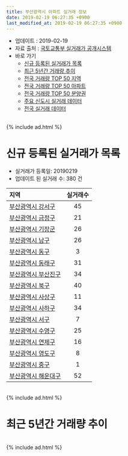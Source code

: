 ```yaml
---
title: 부산광역시 아파트 실거래 정보
date: 2019-02-19 06:27:35 +0900
last_modified_at: 2019-02-19 06:27:35 +0900
---
```


* 업데이트 : 2019-02-19
* 자료 출처 : [국토교통부 실거래가 공개시스템](http://rt.molit.go.kr)
* 바로 가기
    * [신규 등록된 실거래가 목록](#신규-등록된-실거래가-목록)
    * [최근 5년간 거래량 추이](#최근-5년간-거래량-추이)
    * [전국 거래량 TOP 50 지역](https://inasie.github.io/apt-trade-info/최근-3개월-전국에서-가장-거래가-많이-발생한-지역)
    * [전국 거래량 TOP 50 아파트](https://inasie.github.io/apt-trade-info/최근-3개월-전국에서-가장-거래가-많이-발생한-아파트)
    * [전국 거래량 TOP 50 분양권](https://inasie.github.io/apt-trade-info/최근-3개월-전국에서-가장-거래가-많이-발생한-분양권)
    * [주요 신도시 실거래 데이터](https://inasie.github.io/apt-trade-info/주요-신도시)
    * [전국 실거래 데이터](https://inasie.github.io/apt-trade-info/전국)

<br>
{% include ad.html %}
<br>

# 신규 등록된 실거래가 목록
* 실거래가 등록일: 20190219
* 업데이트 된 실거래 수: 380 건


|지역|실거래수|
|:---|:---:|
|[부산광역시 강서구](https://inasie.github.io/apt-trade-info/부산광역시-강서구)|45|
|[부산광역시 금정구](https://inasie.github.io/apt-trade-info/부산광역시-금정구)|21|
|[부산광역시 기장군](https://inasie.github.io/apt-trade-info/부산광역시-기장군)|26|
|[부산광역시 남구](https://inasie.github.io/apt-trade-info/부산광역시-남구)|26|
|[부산광역시 동구](https://inasie.github.io/apt-trade-info/부산광역시-동구)|3|
|[부산광역시 동래구](https://inasie.github.io/apt-trade-info/부산광역시-동래구)|31|
|[부산광역시 부산진구](https://inasie.github.io/apt-trade-info/부산광역시-부산진구)|34|
|[부산광역시 북구](https://inasie.github.io/apt-trade-info/부산광역시-북구)|40|
|[부산광역시 사상구](https://inasie.github.io/apt-trade-info/부산광역시-사상구)|11|
|[부산광역시 사하구](https://inasie.github.io/apt-trade-info/부산광역시-사하구)|34|
|[부산광역시 서구](https://inasie.github.io/apt-trade-info/부산광역시-서구)|7|
|[부산광역시 수영구](https://inasie.github.io/apt-trade-info/부산광역시-수영구)|25|
|[부산광역시 연제구](https://inasie.github.io/apt-trade-info/부산광역시-연제구)|16|
|[부산광역시 영도구](https://inasie.github.io/apt-trade-info/부산광역시-영도구)|8|
|[부산광역시 중구](https://inasie.github.io/apt-trade-info/부산광역시-중구)|1|
|[부산광역시 해운대구](https://inasie.github.io/apt-trade-info/부산광역시-해운대구)|52|


<br>
{% include ad.html %}
<br>

# 최근 5년간 거래량 추이


<div style="width:100%;">
    <canvas id="deal_progress" height="200"></canvas>
</div>

<script>
new Chart(document.getElementById("deal_progress"), {
    type: 'line',
    data: {
        labels: ['201402','201403','201404','201405','201406','201407','201408','201409','201410','201411','201412','201501','201502','201503','201504','201505','201506','201507','201508','201509','201510','201511','201512','201601','201602','201603','201604','201605','201606','201607','201608','201609','201610','201611','201612','201701','201702','201703','201704','201705','201706','201707','201708','201709','201710','201711','201712','201801','201802','201803','201804','201805','201806','201807','201808','201809','201810','201811','201812','201901','201902'],
        datasets: [{
            label: '매매',
            pointRadius: 1,
            data: [4226, 5199, 4211, 3749, 3629, 3876, 4249, 5223, 5540, 4280, 4048, 4750, 3977, 6961, 6176, 5345, 5593, 5465, 4368, 4843, 6257, 4548, 3320, 2765, 3172, 4538, 4593, 4175, 5052, 5244, 5496, 5871, 6931, 4644, 3279, 2481, 3502, 4053, 3707, 3867, 4103, 3333, 2705, 2588, 2404, 2664, 2106, 3337, 2983, 3802, 2320, 2536, 2321, 2030, 2219, 2426, 3029, 2328, 1985, 1881, 380],
            borderColor: "rgba(255, 201, 14, 1)",
            backgroundColor: "rgba(255, 201, 14, 0.5)",
            fill: false,
            lineTension: 0
        },{
            label: '전월세',
            pointRadius: 1,
            data: [2872, 3148, 2737, 2532, 2417, 2606, 2582, 2697, 3293, 2866, 2883, 3121, 2744, 3284, 3023, 2854, 2798, 2920, 2692, 2584, 3434, 2996, 3124, 3078, 2817, 3261, 2863, 2509, 2541, 2661, 2608, 2684, 3601, 3109, 3135, 2977, 3581, 3078, 2826, 2866, 2834, 3025, 2883, 2805, 2624, 3038, 2881, 3280, 3016, 3786, 3114, 2956, 2800, 2784, 2728, 2552, 3107, 2826, 2713, 2731, 780],
            borderColor: "rgba(0, 141, 185, 1)",
            backgroundColor: "rgba(0, 141, 185, 0.5)",
            fill: false,
            lineTension: 0
        }
        ]
    },
    options: {
        responsive: true,
        title: {
            display: false
        },
        tooltips: {
            mode: 'index',
            intersect: false
        },
        hover: {
            mode: 'nearest',
            intersect: true
        },
        scales: {
            xAxes: [{
                display: true,
                scaleLabel: {
                    display: true,
                    labelString: '년/월'
                }
            }],
            yAxes: [{
                display: true,
                ticks: {
                    suggestedMin: 0,
                },
                scaleLabel: {
                    display: true,
                    labelString: '실거래 수'
                }
            }]
        }
    }
});

</script>


<br>
{% include ad.html %}
<br>

